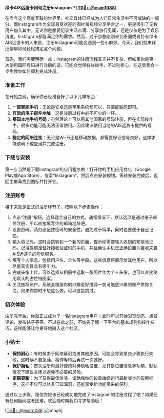 **绿卡AIS远游卡如何注册Instagram？[[TG💪+ @esim1088](https://t.me/s/esim1088)]**

在当今这个高度互联的世界里，社交媒体已经成为人们日常生活中不可或缺的一部分。而Instagram作为全球最受欢迎的图片和视频分享平台之一，更是吸引了无数用户加入其中。无论你是想要记录生活点滴、分享旅行见闻，还是仅仅是为了娱乐消遣，Instagram都能满足你的需求。然而，对于那些刚刚来到泰国或者持有绿卡AIS远游卡的人来说，注册Instagram可能会遇到一些小麻烦。今天，我们就来详细聊聊如何轻松搞定这个问题。

首先，我们需要明确一点：Instagram的注册流程其实并不复杂，但如果你是第一次使用国际号码进行注册的话，可能会觉得有些棘手。不过别担心，在这里我会一步步教你如何顺利完成注册。

### 准备工作

在开始之前，确保你已经准备好了以下几样东西：

1. **一部智能手机**：无论是安卓还是苹果系统都可以，只要能联网即可。
2. **有效的电子邮件地址**：这是注册过程中必不可少的一环。
3. **泰国本地手机号码**：虽然理论上可以用其他国家的号码注册，但在实际操作中，很多功能可能无法正常使用。因此建议使用当地的AIS远游卡提供的号码。
4. **稳定的网络连接**：无论是Wi-Fi还是移动数据，都需要保证信号良好，这样才能顺利下载应用并完成注册。

### 下载与安装

第一步当然是下载Instagram的应用程序啦！打开你的手机应用商店（Google Play或App Store），搜索“Instagram”，然后点击安装按钮。等待安装完成后，返回主屏幕找到图标并打开它。

### 注册账号

接下来就是正式的注册环节了。按照以下步骤操作：

1. 点击“注册”按钮，选择适合自己的方式。通常情况下，默认选项是通过电子邮件注册，所以直接填写你的邮箱地址吧。
2. 设置密码。请务必记住密码的安全性，避免过于简单，同时也要便于自己记忆。
3. 输入验证码。这时会跳转到一个新的页面，提示你需要输入收到的短信验证码。记得提前准备好接收验证码的手机，并且确认手机已正确设置为接收来自AIS远游卡的短信服务。
4. 填写个人信息。包括用户名、全名等字段。这些信息将展示给其他用户，所以尽量真实且具有吸引力。
5. 完成头像上传。可以选择从相册中选取一张照片作为个人头像，也可以直接使用默认的占位符图案。
6. 关注推荐账户。系统会根据你的兴趣爱好推荐一些可能感兴趣的账户供你关注，如果你暂时不想这么做，可以直接跳过。

### 初次体验

注册完毕后，你就正式成为了一名Instagram用户！此时可以开始浏览动态、点赞评论、发布帖子等等。不过在此之前，不妨先了解一下平台的基本规则和操作技巧，这样能够让你更好地融入这个社区。

### 小贴士

- **保持耐心**：有时候由于网络延迟或者其他原因，可能会导致某些步骤执行失败。这时候不要急躁，稍作等待后再试一次就好。
- **保护隐私**：首次注册时最好谨慎对待隐私设置，尤其是位置信息等功能，默认情况下建议关闭以避免不必要的风险。
- **定期更新**：为了获得最佳体验，请确保你的设备始终运行最新版本的应用程序，这样不仅可以修复已知漏洞，还能享受新功能带来的便利。

通过以上步骤，相信你应该已经成功地完成了Instagram的注册过程了吧？如果还有任何疑问或者困难，欢迎随时向我们寻求帮助哦！

[[TG💪+ @esim1088](https://t.me/s/esim1088) ![Image](https://i.postimg.cc/4NQfJmqS/Snipaste-2025-05-13-00-14-12.png)]